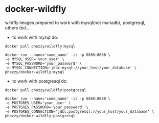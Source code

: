 # docker-wildfly

wildfly images prepared to work with mysql(not mariadb), postgresql, others tbd...

* to work with mysql do:

`docker pull phozzy/wildfly:mysql`

```
docker run --name='some_name' -it -p 8080:8080 \
-e MYSQL_USER='your_user' \
-e MYSQL_PASSWORD='your_password' \
-e MYSQL_CONNECTION='jdbc:mysql://your_host/your_database' \
phozzy/docker-wildfly:mysql
```

* to work with postgresql do:

`docker pull phozzy/wildfly:postgresql`

```
docker run --name='some_name' -it -p 8080:8080 \
-e POSTGRES_USER='your_user' \
-e POSTGRES_PASSWORD='your_password' \
-e POSTGRES_CONNECTION='jdbc:postgresql://your_host/your_database' \
phozzy/docker-wildfly:postgresql
```

